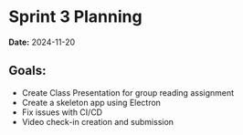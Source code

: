 # Sprint 3 Planning
**Date:** 2024-11-20

## Goals:
- Create Class Presentation for group reading assignment
- Create a skeleton app using Electron
- Fix issues with CI/CD
- Video check-in creation and submission

